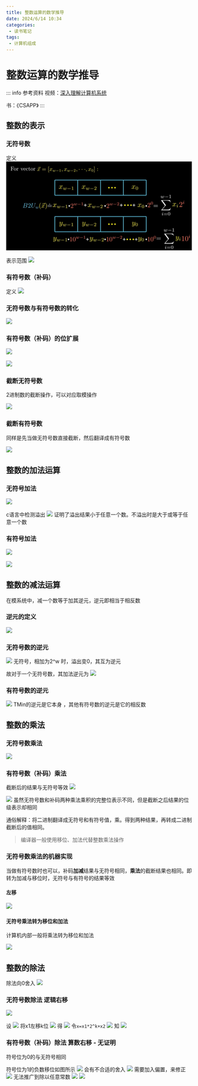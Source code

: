 ```yaml
---
title: 整数运算的数学推导
date: 2024/6/14 10:34
categories:
 - 读书笔记
tags:
 - 计算机组成
---
```


# 整数运算的数学推导

::: info 参考资料
视频：[深入理解计算机系统](https://www.bilibili.com/video/BV1Ff4y1q7Kf/?share_source=copy_web&vd_source=57dbd16b8c7c2ad258cccce5966c5be8)

书：《CSAPP》
:::

## 整数的表示

### 无符号数

定义
![](../../../public/img/2024/f4fc3f0e308b0345d20a16818fc5519b.png)

表示范围
![](/img/2024/7f586b15e0e0f20026f9fd3bf6780ddf.png)

### 有符号数（补码）

定义
![](/img/2024/36ef0746046218ac168006e0ecd76a1d.png)


### 无符号数与有符号数的转化

![](/img/2024/08169adc3d5777c8def75981f15055e9.png)


### 有符号数（补码）的位扩展

![](/img/2024/e0c5c20a092e43d4aa1c95ac869f8064.png)

![](/img/2024/6f73783389b99a52e2e06266baaf204f.png)


### 截断无符号数

2进制数的截断操作，可以对应取模操作

![](/img/2024/7dc4bf62a250646a8d6f0bcdfc46ad73.png)

### 截断有符号数

同样是先当做无符号数直接截断，然后翻译成有符号数

![](/img/2024/3e867041bbca6f57186a78a761f3b856.png)

## 整数的加法运算

### 无符号加法

![](/img/2024/5b890fb0aaf4de478003ab2ecbbb097a.png)

c语言中检测溢出
![](/img/2024/91b187e4c5906ad304ff12bfc85c5789.png)
证明了溢出结果小于任意一个数。不溢出时是大于或等于任意一个数

### 有符号加法

![](/img/2024/f00f8213d71c424e5eadf0bd831c6597.png)

![](/img/2024/32cf8a1f23909e8ef9d3e39e53f8b9de.png)


## 整数的减法运算

在模系统中，减一个数等于加其逆元，逆元即相当于相反数

### 逆元的定义

![](/img/2024/d7cb7df992600aef5181e86e1ea6a9e4.png)
### 无符号数的逆元

![](/img/2024/0202e1b8ba8e7918ca24b8d7dba9aa62.png)
无符号，相加为2^w 时，溢出变0，其互为逆元

故对于一个无符号数，其加法逆元为
![](/img/2024/5ecc2f892857e82a7087c74872f755ab.png)

### 有符号数的逆元

![](/img/2024/53c8e232834f6eaadef4c46d2b489139.png)
 TMin的逆元是它本身 ，其他有符号数的逆元是它的相反数

## 整数的乘法

### 无符号数乘法

![](/img/2024/b1794d758ed686a4f76e3f5290b7a600.png)

### 有符号数（补码）乘法

截断后的结果与无符号等效
![](/img/2024/31a9129f9074c4254756510c69f190cd.png)

![](/img/2024/bb6c48b81eac4f4e76cc015ec714a459.png)
虽然无符号数和补码两种乘法乘积的完整位表示不同，但是截断之后结果的位级表示却相同

通俗解释：将二进制翻译成无符号和有符号值，乘。得到两种结果，再转成二进制截断后的值相同。

> 编译器一般使用移位、加法代替整数乘法操作

### 无符号数乘法的机器实现

当做有符号数时也可以，补码**加减**结果与无符号相同，**乘法**的截断结果也相同。即转为加减与移位时，无符号与有符号的结果等效
#### 左移

![](/img/2024/35149c6fab5af0b4b1a749dad85bc975.png)

#### 无符号乘法转为移位和加法

计算机内部一般将乘法转为移位和加法

![](/img/2024/55a289fd97a4217420056e7d1b645115.png)

## 整数的除法

除法向0舍入
![](/img/2024/9a9fe122e5e1aab7d1e7b3a4dd974623.png)

### 无符号数除法 逻辑右移


![](/img/2024/ab2894288ede21dc25bdd015ba669729.png)

设
![](/img/2024/19ef6b5c920ae6436e28e50f43ed0b39.png)
将x1左移k位
![](/img/2024/5b0206920624c46d3fe78610b414e45f.png)
得
![](/img/2024/f8ffa46d6695c197cbe1a07e52171f48.png)
令`x=x1*2^k+x2`
![](/img/2024/278d02234f17b732885e85c58acbe57f.png)
知
![](/img/2024/47d2bedd87794a9c0b949d565825c51e.png)
### 有符号数（补码）除法 算数右移 - 无证明

符号位为0的与无符号相同

符号位为1的负数移位如图所示
![](/img/2024/3a9937aa8eeaa38dece2d10ff4c6d6d6.png)
会有不合适的舍入
![](/img/2024/0bd91715e16baac92421e30bf5f4546c.png)
需要加入偏置，来修正
![](/img/2024/9b2d9e9c3f8112c0df034ab81c2fa2e8.png)
无法推广到除以任意常数
![](/img/2024/983b7ad4054abeb81d2c84a415d22431.png)
![](/img/2024/069386392862ab40c64e4c068ac66d5a.png)




